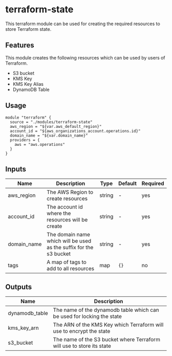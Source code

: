 # terraform-state

This terraform module can be used for creating the required resources to store Terraform state.

## Features
This module creates the following resources which can be used by users of Terraform.
- S3 bucket
- KMS Key
- KMS Key Alias
- DynamoDB Table

## Usage
```
module "terraform" {
  source = "./modules/terraform-state"
  aws_region = "${var.aws_default_region}"
  account_id = "${aws_organizations_account.operations.id}"
  domain_name = "${var.domain_name}"
  providers = {
    aws = "aws.operations"
  }
}
```

## Inputs
Name | Description | Type | Default | Required
---- | ----------- | ---- | ------- | --------
aws_region | The AWS Region to create resources | string | - | yes
account_id | The account id where the resources will be create | string | - | yes
domain_name | The domain name which will be used as the suffix for the s3 bucket | string | - | yes
tags | A map of tags to add to all resources | map | `{}` | no

## Outputs
Name | Description
---- | -----------
dynamodb_table | The name of the dynamodb table which can be used for locking the state
kms_key_arn | The ARN of the KMS Key which Terraform will use to encrypt the state
s3_bucket | The name of the S3 bucket where Terraform will use to store its state
